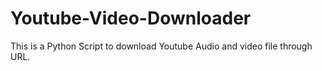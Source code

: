 # Youtube-Video-Downloader
This is a Python Script to download Youtube Audio and video file through URL.
